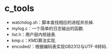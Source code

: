 # c\_tools

* watchdog.sh：脚本查找相应的进程并杀掉.
* mylog.c：一个简单的日志输出的函数.
* list.h：用户层内核链表.
* kmp.c：KMD算法实现.
* encoded/：根据编码表实现GB2312与UTF-8转码.
